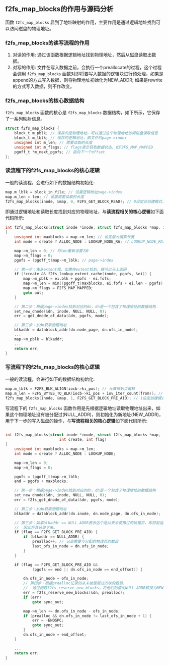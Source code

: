 ## f2fs_map_blocks的作用与源码分析
函数 `f2fs_map_blocks` 启到了地址映射的作用，主要作用是通过逻辑地址找到可以访问磁盘的物理地址。

### f2fs_map_blocks的读写流程的作用
1. 对读的作用: 通过该函数根据逻辑地址找到物理地址，然后从磁盘读取出数据。
2. 对写的作用: 文件在写入数据之前，会执行一个preallocate的过程，这个过程会调用 `f2fs_map_blocks` 函数对即将要写入数据的逻辑块进行预处理，如果是append的方式写入数据，则将物理地址初始化为NEW_ADDR; 如果是rewrite的方式写入数据，则不作改变。

### f2fs_map_blocks的核心数据结构
`f2fs_map_blocks` 函数的核心是 `f2fs_map_blocks` 数据结构，如下所示，它保存了一系列映射信息。
```c
struct f2fs_map_blocks {
	block_t m_pblk; // 保存的是物理地址，可以通过这个物理地址访问磁盘读取信息
	block_t m_lblk; // 保存的逻辑地址，即文件的page->index
	unsigned int m_len; // 需要读取的长度
	unsigned int m_flags; // flags表示获取数据状态，如F2FS_MAP_MAPPED
	pgoff_t *m_next_pgofs; // 指向下一个offset
};
```

### 读流程下的f2fs_map_blocks的核心逻辑

一般的读流程，会进行如下的数据结构初始化:
```c
map.m_lblk = block_in_file; // 设置逻辑地址page->index
map.m_len = len; // 设置需要读取的长度
f2fs_map_blocks(inode, &map, 0, F2FS_GET_BLOCK_READ); // 0设定非创建模式，F2FS_GET_BLOCK_READ设定搜索模式
```
即通过逻辑地址和读取长度找到对应的物理地址，与**读流程相关的核心逻辑**如下面代码所示:
```c
int f2fs_map_blocks(struct inode *inode, struct f2fs_map_blocks *map, int create, int flag)
{
	unsigned int maxblocks = map->m_len; // 设定最大搜索长度
	int mode = create ? ALLOC_NODE : LOOKUP_NODE_RA; // LOOKUP_NODE_RA模式

	map->m_len = 0; // 将len重新设置为0
	map->m_flags = 0;
	pgofs =	(pgoff_t)map->m_lblk; // page->index

	// 第一步：先从extent找，如果在extent找到，就可以马上返回
	if (!create && f2fs_lookup_extent_cache(inode, pgofs, &ei)) {
		map->m_pblk = ei.blk + pgofs - ei.fofs;
		map->m_len = min((pgoff_t)maxblocks, ei.fofs + ei.len - pgofs);
		map->m_flags = F2FS_MAP_MAPPED;
		goto out;
	}

	// 第二步：根据page->index找到对应的dn，dn是一个包含了物理地址的数据结构
	set_new_dnode(&dn, inode, NULL, NULL, 0);
	err = get_dnode_of_data(&dn, pgofs, mode);

	// 第三步：从dn获取物理地址
	blkaddr = datablock_addr(dn.node_page, dn.ofs_in_node);
	...
	map->m_pblk = blkaddr;
	...
	return err;
}
```

### 写流程下的f2fs_map_blocks的核心逻辑
一般的读流程，会进行如下的数据结构初始化:
```c
map.m_lblk = F2FS_BLK_ALIGN(iocb->ki_pos); // 计算得到页偏移
map.m_len = F2FS_BYTES_TO_BLK(iocb->ki_pos + iov_iter_count(from)); // 计算得到需要读取的页数
f2fs_map_blocks(inode, &map, 1, F2FS_GET_BLOCK_PRE_AIO); // 1设定创建模式，F2FS_GET_BLOCK_PRE_AIO表示用于预分配物理页
```
写流程下的 `f2fs_map_blocks` 函数作用是先根据逻辑地址读取物理地址出来，如果这个物理地址没有被分配过(NULL_ADDR)，则初始化为新地址(NEW_ADDR)，用于下一步的写入磁盘的操作，与**写流程相关的核心逻辑**如下面代码所示:
```c

int f2fs_map_blocks(struct inode *inode, struct f2fs_map_blocks *map,
						int create, int flag)
{
	unsigned int maxblocks = map->m_len;
	int mode = create ? ALLOC_NODE : LOOKUP_NODE;

	map->m_len = 0;
	map->m_flags = 0;

	pgofs =	(pgoff_t)map->m_lblk;
	end = pgofs + maxblocks;

	// 第一步：根据page->index找到对应的dn，dn是一个包含了物理地址的数据结构
	set_new_dnode(&dn, inode, NULL, NULL, 0);
	err = f2fs_get_dnode_of_data(&dn, pgofs, mode);

	// 第二步：从dn获取物理地址
	blkaddr = datablock_addr(dn.inode, dn.node_page, dn.ofs_in_node);

	// 第三步：如果blkaddr == NULL_ADDR表示这个是从来未使用过的物理页，即目前运行的是append写，
	//  因此将其记录下来。
	if (flag == F2FS_GET_BLOCK_PRE_AIO) {
		if (blkaddr == NULL_ADDR) {
			prealloc++; // 记录需要与分配的物理页的数目
			last_ofs_in_node = dn.ofs_in_node;
		}
	} 

	if (flag == F2FS_GET_BLOCK_PRE_AIO &&
			(pgofs == end || dn.ofs_in_node == end_offset)) {

		dn.ofs_in_node = ofs_in_node;
		// 第四步：根据prealloc记录的从未被使用过的块的数目，
		//  通过函数f2fs_reserve_new_blocks，将他们的值由NULL_ADDR转换为NEW_ADDR，用于下一步写入磁盘
		err = f2fs_reserve_new_blocks(&dn, prealloc);
		if (err)
			goto sync_out;

		map->m_len += dn.ofs_in_node - ofs_in_node;
		if (prealloc && dn.ofs_in_node != last_ofs_in_node + 1) {
			err = -ENOSPC;
			goto sync_out;
		}
		dn.ofs_in_node = end_offset;
	}

	...
	return err;
}
```